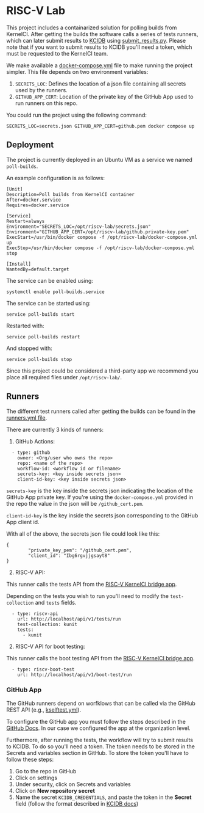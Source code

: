# RISC-V Lab

This project includes a containarized solution for polling builds from KernelCI.
After getting the builds the software calls a series of tests runners, which can later submit results to [KCIDB](https://github.com/kernelci/kcidb) using [submit_results.py](riscvlab/submit_results.py).
Please note that if you want to submit results to KCIDB you'll need a token, which must be requested to the KernelCI team.

We make available a [docker-compose.yml](docker-compose.yml) file to make running the project simpler. This file depends on two environment variables:

1. `SECRETS_LOC`: Defines the location of a json file containing all secrets used by the runners.
2. `GITHUB_APP_CERT`: Location of the private key of the GitHub App used to run runners on this repo.

You could run the project using the following command:

```shell
SECRETS_LOC=secrets.json GITHUB_APP_CERT=github.pem docker compose up
```

## Deployment

The project is currently deployed in an Ubuntu VM as a service we named `poll-builds`.

An example configuration is as follows:

```shell
[Unit]
Description=Poll builds from KernelCI container
After=docker.service
Requires=docker.service

[Service]
Restart=always
Environment="SECRETS_LOC=/opt/riscv-lab/secrets.json"
Environment="GITHUB_APP_CERT=/opt/riscv-lab/github.private-key.pem"
ExecStart=/usr/bin/docker compose -f /opt/riscv-lab/docker-compose.yml up
ExecStop=/usr/bin/docker compose -f /opt/riscv-lab/docker-compose.yml stop

[Install]
WantedBy=default.target
```

The service can be enabled using:

```shell
systemctl enable poll-builds.service
```

The service can be started using:

```shell
service poll-builds start
```

Restarted with:

```shell
service poll-builds restart
```

And stopped with:

```shell
service poll-builds stop
```

Since this project could be considered a third-party app we recommend you place all required files under `/opt/riscv-lab/`.

## Runners

The different test runners called after getting the builds can be found in the [runners.yml file](riscvlab/runners/runners.yml).

There are currently 3 kinds of runners:

1. GitHub Actions:

```shell
  - type: github
    owner: <Org/user who owns the repo> 
    repo: <name of the repo>
    workflow-id: <workflow id or filename>
    secrets-key: <key inside secrets json>
    client-id-key: <key inside secrets json>

```

`secrets-key` is the key inside the secrets json indicating the location of the GitHub App private key. If you're using the `docker-compose.yml` provided in the repo the value in the json will be `/github_cert.pem`.

`client-id-key` is the key inside the secrets json corresponding to the GitHub App client id.

With all of the above, the secrets json file could look like this:

```shell
{
        "private_key_pem": "/github_cert.pem",
        "client_id": "Ibg6rgvjjgsayt8"
}
```

2. RISC-V API:

This runner calls the tests API from the [RISC-V KernelCI bridge app](https://github.com/RISC-V-KernelCI-Mentorship/riscv-kci-bridge).

Depending on the tests you wish to run you'll need to modify the `test-collection` and `tests` fields.

```shell
  - type: riscv-api
    url: http://localhost/api/v1/tests/run
    test-collection: kunit
    tests:
      - kunit
```

2. RISC-V API for boot testing:

This runner calls the boot testing API from the [RISC-V KernelCI bridge app](https://github.com/RISC-V-KernelCI-Mentorship/riscv-kci-bridge).
```shell
  - type: riscv-boot-test
    url: http://localhost/api/v1/boot-test/run
```

### GitHub App

The GitHub runners depend on worfklows that can be called via the GitHub REST API (e.g., [kselftest.yml](.github/workflows/kselftest.yml)).

To configure the GitHub app you must follow the steps described in the [GitHub Docs](https://docs.github.com/en/apps/creating-github-apps/authenticating-with-a-github-app/making-authenticated-api-requests-with-a-github-app-in-a-github-actions-workflow). In our case we configured the app at the organization level.

Furthermore, after running the tests, the workflow will try to submit results to KCIDB. To do so you'll need a token. The token needs to be stored in the Secrets and variables section in GitHub.
To store the token you'll have to follow these steps:

1. Go to the repo in GitHub
2. Click on settings
3. Under security, click on Secrets and variables
4. Click on **New repository secret**
5. Name the secret `KCIDB_CREDENTIALS`, and paste the token in the **Secret** field (follow the format described in [KCIDB docs](https://github.com/kernelci/kcidb))
